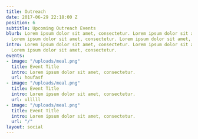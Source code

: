 ```yaml
---
title: Outreach
date: 2017-06-29 22:18:00 Z
position: 6
subtitle: Upcoming Outreach Events
blurb: Lorem ipsum dolor sit amet, consectetur. Lorem ipsum dolor sit amet, consectetur.
  Lorem ipsum dolor sit amet, consectetur. Lorem ipsum dolor sit amet, consectetur.
intro: Lorem ipsum dolor sit amet, consectetur. Lorem ipsum dolor sit amet, consectetur.
  Lorem ipsum dolor sit amet, consectetur.
events:
- image: "/uploads/meal.png"
  title: Event Title
  intro: Lorem ipsum dolor sit amet, consectetur.
  url: houfasf
- image: "/uploads/meal.png"
  title: Event Title
  intro: Lorem ipsum dolor sit amet, consectetur.
  url: ulllll
- image: "/uploads/meal.png"
  title: Event Title
  intro: Lorem ipsum dolor sit amet, consectetur.
  url: "/"
layout: social
---
```


